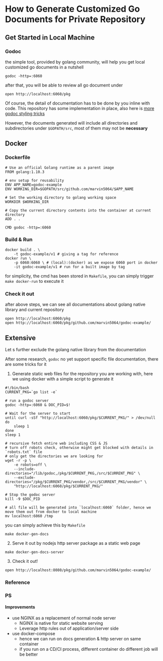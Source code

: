 # How to Generate Customized Go Documents for Private Repository

## Get Started in Local Machine

### Godoc

the simple tool, provided by golang community, will help you get local customized go documents in a nutshell
```
godoc -http=:6060
```
after that, you will be able to review all go document under
```
open http://localhost:6060/pkg
```
Of course, the detail of documentation has to be done by you inline with code. This repository has some implementation in place, also here is [more godoc styling tricks](https://godoc.org/github.com/fluhus/godoc-tricks)

However, the documents generated will include all directories and subdirectories under `$GOPATH/src`, most of them may not be **necessary**

## Docker

### Dockerfile

```
# Use an official Golang runtime as a parent image
FROM golang:1.10.3

# env setup for reusability
ENV APP_NAME=godoc-example
ENV WORKING_DIR=$GOPATH/src/github.com/marvin5064/$APP_NAME

# Set the working directory to golang working space
WORKDIR $WORKING_DIR

# Copy the current directory contents into the container at current directory
ADD . .

CMD godoc -http=:6060
```

### Build & Run

```
docker build . \
    -t godoc-example/v1 # giving a tag for reference
docker run \
    -p 6060:6060 \ # (local):(docker) as we expose 6060 port in docker
    -it godoc-example/v1 # run for a built image by tag
```
for simplicity, the cmd has been stored in `Makefile`, you can simply trigger `make docker-run` to execute it

### Check it out

after above steps, we can see all documentations about golang native library and current repository
```
open http://localhost:6060/pkg
open http://localhost:6060/pkg/github.com/marvin5064/godoc-example/
```

## Extensive
Let s further exclude the golang native library from the documentation

After some research, `godoc` no yet support specific file documentation, there are some tricks for it
1. Generate static web files for the repository you are working with, here we using docker with a simple script to generate it
```
#!/bin/bash
CURRENT_PKG=`go list -e`

# run a godoc server
godoc -http=:6060 & DOC_PID=$!

# Wait for the server to start
until curl -sSf "http://localhost:6060/pkg/$CURRENT_PKG/" > /dev/null
do
    sleep 1
done
sleep 1

# recursive fetch entire web including CSS & JS
# turn off robots check, otherwise might get blocked with details in `robots.txt` file
# only get the directories we are looking for
wget -r -p \
    -e robots=off \
    --include-directories="/lib/godoc,/pkg/$CURRENT_PKG,/src/$CURRENT_PKG" \
    --exclude-directories="/pkg/$CURRENT_PKG/vendor,/src/$CURRENT_PKG/vendor" \
    "http://localhost:6060/pkg/$CURRENT_PKG/"

# Stop the godoc server
kill -9 $DOC_PID

# all file will be generated into `localhost:6060` folder, hence we move them out from docker to local machine
mv localhost:6060 /tmp
```
you can simply achieve this by `Makefile`
```
make docker-gen-docs
```
2. Serve it out by nodejs http server package as a static web page
```
make docker-gen-docs-server
```
3. Check it out!
```
open http://localhost:8080/pkg/github.com/marvin5064/godoc-example/
```

### Reference


### PS

#### Improvements

- use NGINX as a replacement of normal node server 
    - NGINX is native for static website serving
    - Leverage http rules out of application/server side
- use docker-compose
    - hence we can run on docs generation & http server on same container
    - if you run on a CD/CI process, different container do different job will be better